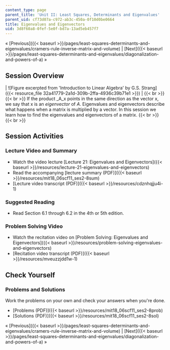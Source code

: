 ```yaml
---
content_type: page
parent_title: 'Unit II: Least Squares, Determinants and Eigenvalues'
parent_uid: cf73d07a-c972-ab3c-450a-0f10d0be0664
title: Eigenvalues and Eigenvectors
uid: 3d8f60a8-0fef-5e0f-bd7a-13ad5eb457f7
---
```


« [Previous]({{< baseurl >}}/pages/least-squares-determinants-and-eigenvalues/cramers-rule-inverse-matrix-and-volume) | [Next]({{< baseurl >}}/pages/least-squares-determinants-and-eigenvalues/diagonalization-and-powers-of-a) »

Session Overview
----------------

| ![Figure excerpted from 'Introduction to Linear Algebra' by G.S. Strang]({{< resource_file 32a41779-2a1d-309b-2ffa-4936c39b71e1 >}}) |  {{< br >}}{{< br >}} If the product _A_x points in the same direction as the vector x, we say that x is an _eigenvector_ of _A_. Eigenvalues and eigenvectors describe what happens when a matrix is multiplied by a vector. In this session we learn how to find the eigenvalues and eigenvectors of a matrix. {{< br >}}{{< br >}}  

Session Activities
------------------

### Lecture Video and Summary

*   Watch the video lecture [Lecture 21: Eigenvalues and Eigenvectors]({{< baseurl >}}/resources/lecture-21-eigenvalues-and-eigenvectors)
*   Read the accompanying [lecture summary (PDF)]({{< baseurl >}}/resources/mit18_06scf11_ses2-8sum)
*   [Lecture video transcript (PDF)]({{< baseurl >}}/resources/cdznhqjju4i-1)

### Suggested Reading

*   Read Section 6.1 through 6.2 in the 4th or 5th edition.

### Problem Solving Video

*   Watch the recitation video on [Problem Solving: Eigenvalues and Eigenvectors]({{< baseurl >}}/resources/problem-solving-eigenvalues-and-eigenvectors)
*   [Recitation video transcript (PDF)]({{< baseurl >}}/resources/mveuzzjdd1w-1)

Check Yourself
--------------

### Problems and Solutions

Work the problems on your own and check your answers when you're done.

*   [Problems (PDF)]({{< baseurl >}}/resources/mit18_06scf11_ses2-8prob)
*   [Solutions (PDF)]({{< baseurl >}}/resources/mit18_06scf11_ses2-8sol)

« [Previous]({{< baseurl >}}/pages/least-squares-determinants-and-eigenvalues/cramers-rule-inverse-matrix-and-volume) | [Next]({{< baseurl >}}/pages/least-squares-determinants-and-eigenvalues/diagonalization-and-powers-of-a) »